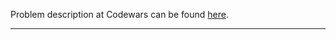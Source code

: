Problem description at Codewars can be found
[here](https://www.codewars.com/kata/5388f0e00b24c5635e000fc6/train/python).

-------------


